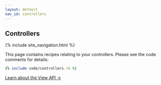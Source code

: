 ```yaml
---
layout: default
nav_id: controllers
---
```


<div class="page-header">
  <h2>Controllers</h2>
</div>

{% include site_navigation.html %}

This page contains recipes relating to your controllers. Please see the
code comments for details:

```ruby
{% include code/controllers.rb %}
```

<div class="pull-right">
  <a href="/pages/action_view_api.html" class='btn btn-success'>Learn about the View API &rarr;</a>
</div>
